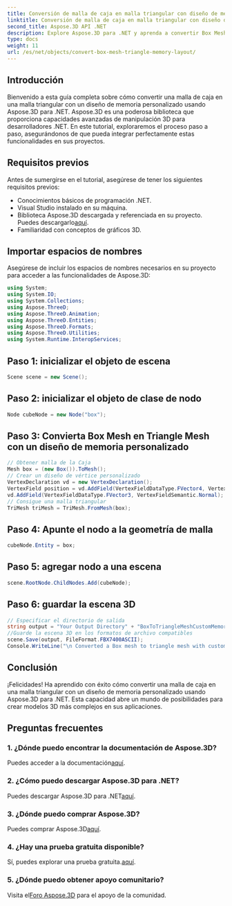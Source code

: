 ```yaml
---
title: Conversión de malla de caja en malla triangular con diseño de memoria personalizado
linktitle: Conversión de malla de caja en malla triangular con diseño de memoria personalizado
second_title: Aspose.3D API .NET
description: Explore Aspose.3D para .NET y aprenda a convertir Box Mesh en Triangle Mesh con un diseño de memoria personalizado. Pasos sencillos para el modelado 3D en sus aplicaciones.
type: docs
weight: 11
url: /es/net/objects/convert-box-mesh-triangle-memory-layout/
---
```

## Introducción
Bienvenido a esta guía completa sobre cómo convertir una malla de caja en una malla triangular con un diseño de memoria personalizado usando Aspose.3D para .NET. Aspose.3D es una poderosa biblioteca que proporciona capacidades avanzadas de manipulación 3D para desarrolladores .NET. En este tutorial, exploraremos el proceso paso a paso, asegurándonos de que pueda integrar perfectamente estas funcionalidades en sus proyectos.
## Requisitos previos
Antes de sumergirse en el tutorial, asegúrese de tener los siguientes requisitos previos:
- Conocimientos básicos de programación .NET.
- Visual Studio instalado en su máquina.
-  Biblioteca Aspose.3D descargada y referenciada en su proyecto. Puedes descargarlo[aquí](https://releases.aspose.com/3d/net/).
- Familiaridad con conceptos de gráficos 3D.
## Importar espacios de nombres
Asegúrese de incluir los espacios de nombres necesarios en su proyecto para acceder a las funcionalidades de Aspose.3D:
```csharp
using System;
using System.IO;
using System.Collections;
using Aspose.ThreeD;
using Aspose.ThreeD.Animation;
using Aspose.ThreeD.Entities;
using Aspose.ThreeD.Formats;
using Aspose.ThreeD.Utilities;
using System.Runtime.InteropServices;
```
## Paso 1: inicializar el objeto de escena
```csharp
Scene scene = new Scene();
```
## Paso 2: inicializar el objeto de clase de nodo
```csharp
Node cubeNode = new Node("box");
```
## Paso 3: Convierta Box Mesh en Triangle Mesh con un diseño de memoria personalizado
```csharp
// Obtener malla de la Caja
Mesh box = (new Box()).ToMesh();
// Crear un diseño de vértice personalizado
VertexDeclaration vd = new VertexDeclaration();
VertexField position = vd.AddField(VertexFieldDataType.FVector4, VertexFieldSemantic.Position);
vd.AddField(VertexFieldDataType.FVector3, VertexFieldSemantic.Normal);
// Consigue una malla triangular
TriMesh triMesh = TriMesh.FromMesh(box);
```
## Paso 4: Apunte el nodo a la geometría de malla
```csharp
cubeNode.Entity = box;
```
## Paso 5: agregar nodo a una escena
```csharp
scene.RootNode.ChildNodes.Add(cubeNode);
```
## Paso 6: guardar la escena 3D
```csharp
// Especificar el directorio de salida
string output = "Your Output Directory" + "BoxToTriangleMeshCustomMemoryLayoutScene.fbx";
//Guarde la escena 3D en los formatos de archivo compatibles
scene.Save(output, FileFormat.FBX7400ASCII);
Console.WriteLine("\n Converted a Box mesh to triangle mesh with custom memory layout of the vertex successfully.\nFile saved at " + output);
```
## Conclusión
¡Felicidades! Ha aprendido con éxito cómo convertir una malla de caja en una malla triangular con un diseño de memoria personalizado usando Aspose.3D para .NET. Esta capacidad abre un mundo de posibilidades para crear modelos 3D más complejos en sus aplicaciones.
## Preguntas frecuentes
### 1. ¿Dónde puedo encontrar la documentación de Aspose.3D?
 Puedes acceder a la documentación[aquí](https://reference.aspose.com/3d/net/).
### 2. ¿Cómo puedo descargar Aspose.3D para .NET?
 Puedes descargar Aspose.3D para .NET[aquí](https://releases.aspose.com/3d/net/).
### 3. ¿Dónde puedo comprar Aspose.3D?
 Puedes comprar Aspose.3D[aquí](https://purchase.aspose.com/buy).
### 4. ¿Hay una prueba gratuita disponible?
 Sí, puedes explorar una prueba gratuita.[aquí](https://releases.aspose.com/).
### 5. ¿Dónde puedo obtener apoyo comunitario?
 Visita el[Foro Aspose.3D](https://forum.aspose.com/c/3d/18) para el apoyo de la comunidad.